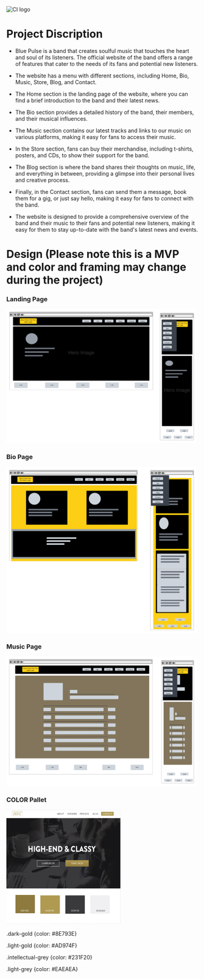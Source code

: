 ![CI logo](https://codeinstitute.s3.amazonaws.com/fullstack/ci_logo_small.png)


# Project Discription

* Blue Pulse is a band that creates soulful music that touches the heart and soul of its listeners. The official website of the band offers a range of features that cater to the needs of its fans and potential new listeners. 

* The website has a menu with different sections, including Home, Bio, Music, Store, Blog, and Contact. 

* The Home section is the landing page of the website, where you can find a brief introduction to the band and their latest news. 

* The Bio section provides a detailed history of the band, their members, and their musical influences. 

* The Music section contains our latest tracks and links to our music on various platforms, making it easy for fans to access their music. 

* In the Store section, fans can buy their merchandise, including t-shirts, posters, and CDs, to show their support for the band. 

* The Blog section is where the band shares their thoughts on music, life, and everything in between, providing a glimpse into their personal lives and creative process. 

* Finally, in the Contact section, fans can send them a message, book them for a gig, or just say hello, making it easy for fans to connect with the band. 

* The website is designed to provide a comprehensive overview of the band and their music to their fans and potential new listeners, making it easy for them to stay up-to-date with the band's latest news and events.

# Design (Please note this is a MVP and color and framing may change during the project)

### Landing Page

<img src="static/images/readme/landingpage.png"  alt="Landing Page"  width="500">

### Bio Page

<img src="static/images/readme/biopage.png"  alt="Bio Page"  width="500">

### Music Page

<img src="static/images/readme/musicpage.png"  alt="Music Page"  width="500">

### COLOR Pallet

<img src="static/images/readme/colorpallet.png"  alt="Color Pallet" height="300" width="300">

.dark-gold {color: #8E793E}

.light-gold {color: #AD974F}

.intellectual-grey {color: #231F20}

.light-grey {color: #EAEAEA}